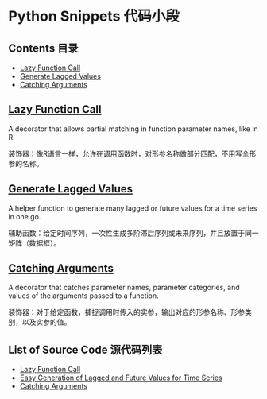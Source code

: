 # Python Snippets 代码小段

## Contents 目录

- [Lazy Function Call](#user-content-lazy-function-call)
- [Generate Lagged Values](#user-content-generate-lagged-values)
- [Catching Arguments](#user-content-catching-arguments)

## [Lazy Function Call](lazy)

A decorator that allows partial matching in function parameter names, like in R.

装饰器：像R语言一样，允许在调用函数时，对形参名称做部分匹配，不用写全形参的名称。

## [Generate Lagged Values](lag)

A helper function to generate many lagged or future values for a time series in one go. 

辅助函数：给定时间序列，一次性生成多阶滞后序列或未来序列，并且放置于同一矩阵（数据框）。

## [Catching Arguments](catch)

A decorator that catches parameter names, parameter categories, and values of the arguments passed to a function. 

装饰器：对于给定函数，捕捉调用时传入的实参，输出对应的形参名称、形参类别，以及实参的值。

## List of Source Code 源代码列表

- [Lazy Function Call](lazy/lazy.py)
- [Easy Generation of Lagged and Future Values for Time Series](lag/lag.py)
- [Catching Arguments](catch/catch.py)
